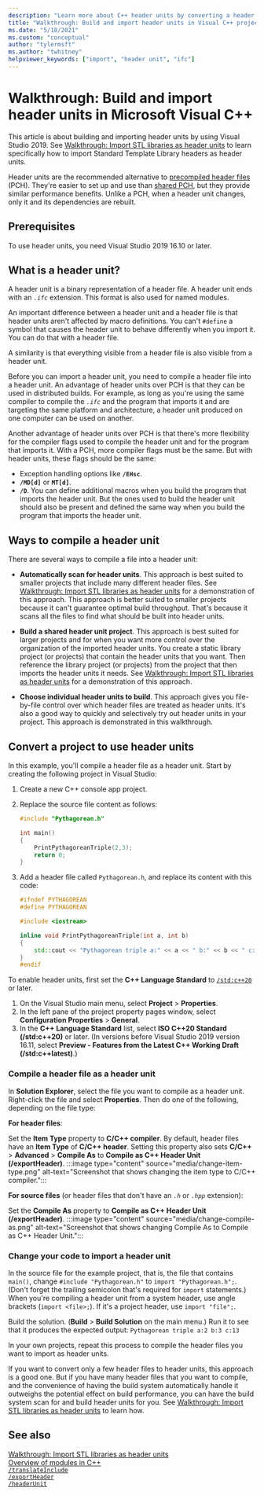 ```yaml
---
description: "Learn more about C++ header units by converting a header file to a header unit by using Visual Studio 2019."
title: "Walkthrough: Build and import header units in Visual C++ projects"
ms.date: "5/18/2021"
ms.custom: "conceptual"
author: "tylermsft"
ms.author: "twhitney"
helpviewer_keywords: ["import", "header unit", "ifc"]
---
```


# Walkthrough: Build and import header units in Microsoft Visual C++

This article is about building and importing header units by using Visual Studio 2019. See [Walkthrough: Import STL libraries as header units](walkthrough-import-stl-header-units.md) to learn specifically how to import Standard Template Library headers as header units.

Header units are the recommended alternative to [precompiled header files](creating-precompiled-header-files.md) (PCH). They're easier to set up and use than [shared PCH](https://devblogs.microsoft.com/cppblog/shared-pch-usage-sample-in-visual-studio), but they provide similar performance benefits. Unlike a PCH, when a header unit changes, only it and its dependencies are rebuilt.

## Prerequisites

To use header units, you need Visual Studio 2019 16.10 or later.

## What is a header unit?

A header unit is a binary representation of a header file. A header unit ends with an *`.ifc`* extension. This format is also used for named modules.

An important difference between a header unit and a header file is that header units aren't affected by macro definitions. You can't `#define` a symbol that causes the header unit to behave differently when you import it. You can do that with a header file.

A similarity is that everything visible from a header file is also visible from a header unit.

Before you can import a header unit, you need to compile a header file into a header unit. An advantage of header units over PCH is that they can be used in distributed builds. For example, as long as you're using the same compiler to compile the *`.ifc`* and the program that imports it and are targeting the same platform and architecture, a header unit produced on one computer can be used on another.

Another advantage of header units over PCH is that there's more flexibility for the compiler flags used to compile the header unit and for the program that imports it. With a PCH, more compiler flags must be the same. But with header units, these flags should be the same:

- Exception handling options like **`/EHsc`**.
- **`/MD[d]`** or **`MT[d]`**.
- **`/D`**. You can define additional macros when you build the program that imports the header unit. But the ones used to build the header unit should also be present and defined the same way when you build the program that imports the header unit.

## Ways to compile a header unit

There are several ways to compile a file into a header unit:

- **Automatically scan for header units**. This approach is best suited to smaller projects that include many different header files. See [Walkthrough: Import STL libraries as header units](walkthrough-import-stl-header-units.md#approach1) for a demonstration of this approach. This approach is better suited to smaller projects because it can't guarantee optimal build throughput. That's because it scans all the files to find what should be built into header units.

- **Build a shared header unit project**. This approach is best suited for larger projects and for when you want more control over the organization of the imported header units. You create a static library project (or projects) that contain the header units that you want. Then reference the library project (or projects) from the project that then imports the header units it needs. See [Walkthrough: Import STL libraries as header units](walkthrough-import-stl-header-units.md#approach2) for a demonstration of this approach.

- **Choose individual header units to build**. This approach gives you file-by-file control over which header files are treated as header units. It's also a good way to quickly and selectively try out header units in your project. This approach is demonstrated in this walkthrough.

## Convert a project to use header units

In this example, you'll compile a header file as a header unit. Start by creating the following project in Visual Studio:

1. Create a new C++ console app project.
1. Replace the source file content as follows:

    ```cpp
    #include "Pythagorean.h"
    
    int main()
    {
        PrintPythagoreanTriple(2,3);
        return 0;
    }
    ```

1. Add a header file called `Pythagorean.h`, and replace its content with this code:

    ```cpp
    #ifndef PYTHAGOREAN
    #define PYTHAGOREAN

    #include <iostream>
    
    inline void PrintPythagoreanTriple(int a, int b)
    {
        std::cout << "Pythagorean triple a:" << a << " b:" << b << " c:" << a*a + b*b << std::endl;
    }
    #endif
    ```

To enable header units, first set the **C++ Language Standard** to [`/std:c++20`](./reference/std-specify-language-standard-version.md) or later.

1. On the Visual Studio main menu, select **Project** > **Properties**.
1. In the left pane of the project property pages window, select **Configuration Properties** > **General**.
1. In the **C++ Language Standard** list, select **ISO C++20 Standard (/std:c++20)** or later. (In versions before Visual Studio 2019 version 16.11, select **Preview - Features from the Latest C++ Working Draft (/std:c++latest)**.)

### Compile a header file as a header unit

In **Solution Explorer**, select the file you want to compile as a header unit. Right-click the file and select **Properties**. Then do one of the following, depending on the file type:

**For header files**:

Set the **Item Type** property to **C/C++ compiler**. By default, header files have an **Item Type** of **C/C++ header**. Setting this property also sets **C/C++** > **Advanced** > **Compile As** to **Compile as C++ Header Unit (/exportHeader)**.
:::image type="content" source="media/change-item-type.png" alt-text="Screenshot that shows changing the item type to C/C++ compiler.":::

**For source files** (or header files that don't have an *`.h`* or *`.hpp`* extension):

Set the **Compile As** property to **Compile as C++ Header Unit (/exportHeader)**.
:::image type="content" source="media/change-compile-as.png" alt-text="Screenshot that shows changing Compile As to Compile as C++ Header Unit.":::

### Change your code to import a header unit

In the source file for the example project, that is, the file that contains `main()`, change `#include "Pythagorean.h"` to `import "Pythagorean.h";`. (Don't forget the trailing semicolon that's required for `import` statements.) When you're compiling a header unit from a system header, use angle brackets (`import <file>;`). If it's a project header, use `import "file";`.

Build the solution. (**Build** > **Build Solution** on the main menu.) Run it to see that it produces the expected output: `Pythagorean triple a:2 b:3 c:13`

In your own projects, repeat this process to compile the header files you want to import as header units.

If you want to convert only a few header files to header units, this approach is a good one. But if you have many header files that you want to compile, and the convenience of having the build system automatically handle it outweighs the potential effect on build performance, you can have the build system scan for and build header units for you. See [Walkthrough: Import STL libraries as header units](walkthrough-import-stl-header-units.md#approach1) to learn how.

## See also

[Walkthrough: Import STL libraries as header units](walkthrough-import-stl-header-units.md#approach1)\
[Overview of modules in C++](../cpp/modules-cpp.md) \
[`/translateInclude`](./reference/translateinclude.md) \
[`/exportHeader`](./reference/module-exportheader.md) \
[`/headerUnit`](./reference/headerunit.md)
